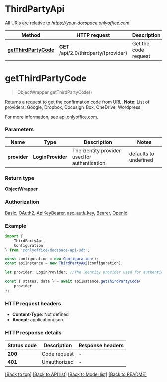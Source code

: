 # ThirdPartyApi

All URIs are relative to *https://your-docspace.onlyoffice.com*

|Method | HTTP request | Description|
|------------- | ------------- | -------------|
|[**getThirdPartyCode**](#getthirdpartycode) | **GET** /api/2.0/thirdparty/{provider} | Get the code request|

# **getThirdPartyCode**
> ObjectWrapper getThirdPartyCode()

Returns a request to get the confirmation code from URL.   **Note**: List of providers: Google, Dropbox, Docusign, Box, OneDrive, Wordpress.

For more information, see [api.onlyoffice.com](https://api.onlyoffice.com/docspace/api-backend/usage-api/get-third-party-code/).

### Parameters

|Name | Type | Description  | Notes|
|------------- | ------------- | ------------- | -------------|
| **provider** | **LoginProvider** | The identity provider used for authentication. | defaults to undefined|


### Return type

**ObjectWrapper**

### Authorization

[Basic](../README.md#Basic), [OAuth2](../README.md#OAuth2), [ApiKeyBearer](../README.md#ApiKeyBearer), [asc_auth_key](../README.md#asc_auth_key), [Bearer](../README.md#Bearer), [OpenId](../README.md#OpenId)

### Example

```typescript
import {
    ThirdPartyApi,
    Configuration
} from '@onlyoffice/docspace-api-sdk';

const configuration = new Configuration();
const apiInstance = new ThirdPartyApi(configuration);

let provider: LoginProvider; //The identity provider used for authentication. (default to undefined)

const { status, data } = await apiInstance.getThirdPartyCode(
    provider
);
```

### HTTP request headers

 - **Content-Type**: Not defined
 - **Accept**: application/json


### HTTP response details
| Status code | Description | Response headers |
|-------------|-------------|------------------|
|**200** | Code request |  -  |
|**401** | Unauthorized |  -  |

[[Back to top]](#) [[Back to API list]](../README.md#documentation-for-api-endpoints) [[Back to Model list]](../README.md#documentation-for-models) [[Back to README]](../README.md)

